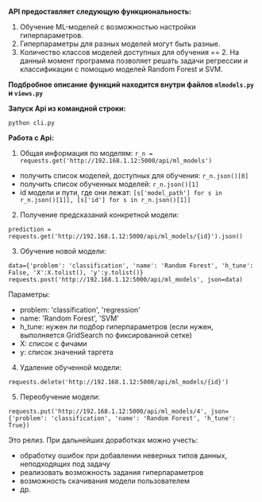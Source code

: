 __API предоставляет следующую функциональность:__
1) Обучение ML-моделей с возможностью настройки гиперпараметров.
2) Гиперпараметры для разных моделей могут быть разные.
3) Количество классов моделей доступных для обучения == 2. На данный момент программа позволяет решать задачи регрессии и классификации с помощью моделей Random Forest и SVM.

__Подбробное описание функций находится внутри файлов `mlmodels.py` и `views.py`__

__Запуск Api из командной строки:__

``python cli.py``

__Работа с Api:__

1. Общая информация по моделям:
``r_n = requests.get('http://192.168.1.12:5000/api/ml_models')``
- получить список моделей, доступных для обучения: ``r_n.json()[0]``
- получить список обученных моделей: ``r_n.json()[1]``
- id модели и пути, где они лежат:
``[s['model_path'] for s in r_n.json()[1]], [s['id'] for s in r_n.json()[1]]``
2. Получение предсказаний конкретной модели:

``prediction = requests.get('http://192.168.1.12:5000/api/ml_models/{id}').json()``

3. Обучение новой модели:

 ``data={'problem': 'classification', 'name': 'Random Forest', 'h_tune': False, 'X':X.tolist(), 'y':y.tolist()}``
 ``requests.post('http://192.168.1.12:5000/api/ml_models', json=data)``
 
   Параметры:
   - problem: 'classification', 'regression'
   - name: 'Random Forest', 'SVM'
   - h_tune: нужен ли подбор гиперпараметров (если нужен, выполняется GridSearch по фиксированной сетке)
   - X: список с фичами
   - y: список значений таргета
   
4. Удаление обученной модели:

``requests.delete('http://192.168.1.12:5000/api/ml_models/{id}')``

5. Переобучение модели:

``requests.put('http://192.168.1.12:5000/api/ml_models/4', json={'problem': 'classification', 'name': 'Random Forest', 'h_tune': True})``

Это релиз. При дальнейших доработках можно учесть:
- обработку ошибок при добавлении неверных типов данных, неподходящих под задачу
- реализовать возможность задания гиперпараметров
- возможность скачивания модели пользователем
- др.

